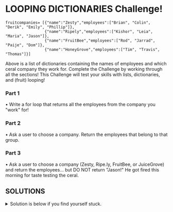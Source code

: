 # LOOPING DICTIONARIES Challenge!

```
fruitcompanies= [{"name":"Zesty","employees":["Brian", "Colin", "Derik", "Emily", "Phillip"]},
                 {"name":"Ripely","employees":["Kishor", "Leia", "Maria", "Jason"]},
                 {"name":"FruitBee","employees":["Rod", "Jarrad", "Paije", "Dom"]},
                 {"name":"HoneyGrove","employees":["Tim", "Travis", "Thomas"]}]
```

Above is a list of dictionaries containing the names of employees and which ceral company they work for. Complete the Challenge by working through all the sections! 
This Challenge will test your skills with lists, dictionaries, and (fruit) looping!

### Part 1

• Write a for loop that returns all the employees from the company you "work" for!

### Part 2

• Ask a user to choose a company. Return the employees that belong to that group.

### Part 3

• Ask a user to choose a company (Zesty, Ripe.ly, FruitBee, or JuiceGrove) and return the employees... but DO NOT return "Jason!" He got fired this morning for taste testing the ceral.


## SOLUTIONS

<details>
<summary>Solution is below if you find yourself stuck.</summary>
<br>  
  
```python
  
fruitcompanies= [{"name":"Zesty","employees":["Bryan", "Colin", "Erik", "Emily", "Phillip"]},
                 {"name":"Ripely","employees":["Kishor", "Leia", "Maria", "Jason"]},
                 {"name":"FruitBee","employees":["Rod", "Jarrad", "Paije", "Dom"]},
                 {"name":"JuiceGrove","employees":["Tim", "Travis", "Thomas"]}]

# Write a for loop that returns all the employees from the company you "work" for!

for x in fruitcompanies[1]["employees"]:
    print(x)

# Ask a user to choose a company. Return the employees that belong to that group.

choice= input("Choose a company: Zesty, Ripe.ly, FruitBee, JuiceGrove\n>")

for company in fruitcompanies:
    if choice == company["name"]:
        print(company["employees"])

# Ask a user to choose a company (Zesty, Ripely, FruitBee, or JuiceGrove) and return the employees... but DO NOT return "Chad" He got fired this morning.

x= 0
for company in fruitcompanies:
    x += 1
    print(f"{x}. {company['name']}")

choice= int(input("Choose your company!\n>"))

for x in fruitcompanies[choice - 1]["employees"]:
   if x != "Jason":
        print(x)
```
  
